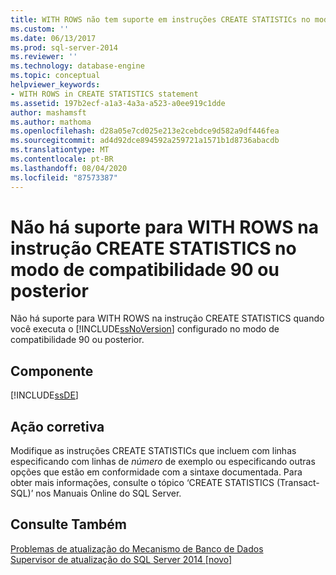 ```yaml
---
title: WITH ROWS não tem suporte em instruções CREATE STATISTICs no modo de compatibilidade de 90 ou posterior | Microsoft Docs
ms.custom: ''
ms.date: 06/13/2017
ms.prod: sql-server-2014
ms.reviewer: ''
ms.technology: database-engine
ms.topic: conceptual
helpviewer_keywords:
- WITH ROWS in CREATE STATISTICS statement
ms.assetid: 197b2ecf-a1a3-4a3a-a523-a0ee919c1dde
author: mashamsft
ms.author: mathoma
ms.openlocfilehash: d28a05e7cd025e213e2cebdce9d582a9df446fea
ms.sourcegitcommit: ad4d92dce894592a259721a1571b1d8736abacdb
ms.translationtype: MT
ms.contentlocale: pt-BR
ms.lasthandoff: 08/04/2020
ms.locfileid: "87573387"
---
```

# <a name="with-rows-is-not-supported-in-create-statistics-statements-in-the-compatibility-mode-of-90-or-later"></a>Não há suporte para WITH ROWS na instrução CREATE STATISTICS no modo de compatibilidade 90 ou posterior
  Não há suporte para WITH ROWS na instrução CREATE STATISTICS quando você executa o [!INCLUDE[ssNoVersion](../../includes/ssnoversion-md.md)] configurado no modo de compatibilidade 90 ou posterior.  
  
## <a name="component"></a>Componente  
 [!INCLUDE[ssDE](../../includes/ssde-md.md)]  
  
## <a name="corrective-action"></a>Ação corretiva  
 Modifique as instruções CREATE STATISTICs que incluem com linhas especificando com linhas de *número* de exemplo ou especificando outras opções que estão em conformidade com a sintaxe documentada. Para obter mais informações, consulte o tópico ‘CREATE STATISTICS (Transact-SQL)’ nos Manuais Online do SQL Server.  
  
## <a name="see-also"></a>Consulte Também  
 [Problemas de atualização do Mecanismo de Banco de Dados](../../../2014/sql-server/install/database-engine-upgrade-issues.md)   
 [Supervisor de atualização do SQL Server 2014 &#91;novo&#93;](sql-server-2014-upgrade-advisor.md)  
  
  
